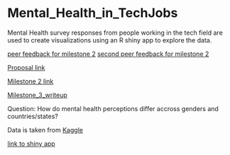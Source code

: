 # Mental_Health_in_TechJobs
Mental Health survey responses from people working in the tech field are used to create visualizations using an R shiny app to explore the data.

[peer feedback for milestone 2](https://github.com/UBC-MDS/us-police-shootings-analysis/issues/10)
[second peer feedback for milestone 2](https://github.com/UBC-MDS/americas-safest-cities/issues/9)

[Proposal link](https://github.com/UBC-MDS/Mental_Health_in_TechJobs/blob/master/Proposal.md)  
  
[Milestone 2 link](https://github.com/UBC-MDS/Mental_Health_in_TechJobs/blob/master/Milestone_2.md)

[Milestone_3_writeup](https://github.com/UBC-MDS/Mental_Health_in_TechJobs/blob/master/Milestone_3)

Question: How do mental health perceptions differ accross genders and countries/states?

Data is taken from [Kaggle](https://www.kaggle.com/osmi/mental-health-in-tech-survey)

[link to shiny app](https://mikeymice.shinyapps.io/mentalhealth/)


